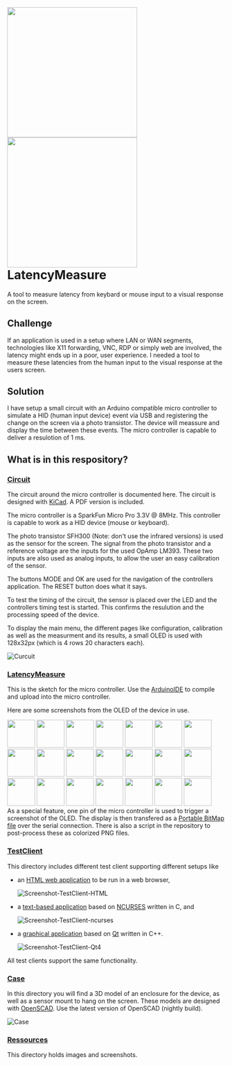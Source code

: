 
<div style="float:left;">
<img src="Ressources/Photos/LatencyMeasure-Breadboard-1.jpg" height="300px">
<img src="Ressources/Photos/LatencyMeasure-Breadboard-2.jpg" height="300px">
</div>

# LatencyMeasure
A tool to measure latency from keybard or mouse input to a visual response on the screen.

## Challenge

If an application is used in a setup where LAN or WAN segments, technologies like X11 forwarding, VNC, RDP or simply web are involved, the latency might ends up in a poor, user experience.
I needed a tool to measure these latencies from the human input to the visual response at the users screen.

## Solution

I have setup a small circuit with an Arduino compatible micro controller to simulate a HID (human input device) event via USB and registering the change on the screen via a photo transistor. The device will meassure and display the time between these events.
The micro controller is capable to deliver a resulotion of 1 ms.

## What is in this respository?

### [Circuit](Circuit/)

The circuit around the micro controller is documented here.
The circuit is designed with [KiCad](https://kicad-pcb.org/).
A PDF version is included.

The micro controller is a SparkFun Micro Pro 3.3V @ 8MHz. This controller is capable to work as a HID device (mouse or keyboard).

The photo transistor SFH300 (Note: don't use the infrared versions) is used as the sensor for the screen. The signal from the photo transistor and a reference voltage are the inputs for the used OpAmp LM393. These two inputs are also used as analog inputs, to allow the user an easy calibration of the sensor.

The buttons MODE and OK are used for the navigation of the controllers application. The RESET button does what it says.

To test the timing of the circuit, the sensor is placed over the LED and the controllers timing test is started. This confirms the resulution and the processing speed of the device.

To display the main menu, the different pages like configuration, calibration as well as the measurment and its results, a small OLED is used with 128x32px (which is 4 rows 20 characters each).

![Curcuit](Circuit/LatencyMeasure.png)

### [LatencyMeasure](LatencyMeasure/)

This is the sketch for the micro controller. Use the [ArduinoIDE](https://www.arduino.cc/en/main/software) to compile and upload into the micro controller.

Here are some screenshots from the OLED of the device in use.

<div style="float:left;">
<img src="Ressources/Screenshots/Screenshot-OLED-Measurement-0.png" height="64px">
<img src="Ressources/Screenshots/Screenshot-OLED-Measurement-1.png" height="64px">
<img src="Ressources/Screenshots/Screenshot-OLED-Measurement-2.png" height="64px">
<img src="Ressources/Screenshots/Screenshot-OLED-Configure-0.png" height="64px">
<img src="Ressources/Screenshots/Screenshot-OLED-Configure-1.png" height="64px">
<img src="Ressources/Screenshots/Screenshot-OLED-Configure-2.png" height="64px">
<img src="Ressources/Screenshots/Screenshot-OLED-Configure-3.png" height="64px">
<img src="Ressources/Screenshots/Screenshot-OLED-Configure-4.png" height="64px">
<img src="Ressources/Screenshots/Screenshot-OLED-Configure-5.png" height="64px">
<img src="Ressources/Screenshots/Screenshot-OLED-Configure-6.png" height="64px">
<img src="Ressources/Screenshots/Screenshot-OLED-Configure-7.png" height="64px">
<img src="Ressources/Screenshots/Screenshot-OLED-CalibrateSensor-0.png" height="64px">
<img src="Ressources/Screenshots/Screenshot-OLED-CalibrateSensor-1.png" height="64px">
<img src="Ressources/Screenshots/Screenshot-OLED-CalibrateSensor-2.png" height="64px">
<img src="Ressources/Screenshots/Screenshot-OLED-CalibrateSensor-3.png" height="64px">
<img src="Ressources/Screenshots/Screenshot-OLED-TestTiming-0.png" height="64px">
<img src="Ressources/Screenshots/Screenshot-OLED-TestTiming-1.png" height="64px">
<img src="Ressources/Screenshots/Screenshot-OLED-TestTiming-2.png" height="64px">
<img src="Ressources/Screenshots/Screenshot-OLED-DeviceInfo-0.png" height="64px">
<img src="Ressources/Screenshots/Screenshot-OLED-DeviceInfo-1.png" height="64px">
<img src="Ressources/Screenshots/Screenshot-OLED-DeviceInfo-2.png" height="64px">
</div>

As a special feature, one pin of the micro controller is used to trigger a screenshot of the OLED. The display is then transfered as a [Portable BitMap file](https://en.wikipedia.org/wiki/Netpbm#File_formats) over the serial connection. There is also a script in the repository to post-process these as colorized PNG files.

### [TestClient](TestClient/)

This directory includes different test client supporting different setups like
 - an [HTML web application](TestClient/HTML/) to be run in a web browser,

   ![Screenshot-TestClient-HTML](TestClient/HTML/Screenshot.png)
   
 - a [text-based application](TestClient/ncurses/) based on [NCURSES](https://invisible-island.net/ncurses/announce.html) written in C, and
 
   ![Screenshot-TestClient-ncurses](TestClient/ncurses/Screenshot.png)
   
 - a [graphical application](TestClient/Qt4/) based on [Qt](https://www.qt.io/) written in C++.
 
   ![Screenshot-TestClient-Qt4](TestClient/Qt4/Screenshot.png)

All test clients support the same functionality.

### [Case](Case/)

In this directory you will find a 3D model of an enclosure for the device, as well as a sensor mount to hang on the screen.
These models are designed with [OpenSCAD](https://www.openscad.org/). Use the latest version of OpenSCAD (nightly build).

![Case](Case/LatencyMeasure.png)

### [Ressources](Ressources/)

This directory holds images and screenshots.
